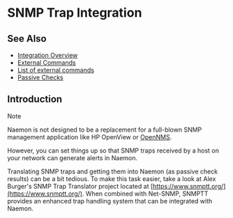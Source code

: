 # SNMP Trap Integration

## See Also
- [Integration Overview](integration)
- [External Commands](extcommands)
- [List of external commands](/documentation/developer/externalcommands/)
- [Passive Checks](passivechecks)

## Introduction

> [!NOTE]
> Naemon is not designed to be a replacement for a full-blown SNMP management application like HP OpenView or [OpenNMS](https://www.opennms.com/).

However, you can set things up so that SNMP traps received by a host on your network can generate alerts in Naemon.

Translating SNMP traps and getting them into Naemon (as passive check results) can be a bit tedious.  To make this task easier, take a look at Alex Burger's SNMP Trap Translator project located at [https://www.snmptt.org/](https://www.snmptt.org/). When combined with Net-SNMP, SNMPTT provides an enhanced trap handling system that can be integrated with Naemon.
